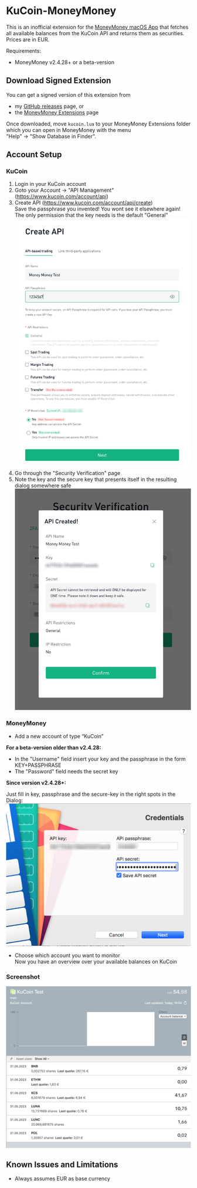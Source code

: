 # KuCoin-MoneyMoney

This is an inofficial extension for the [MoneyMoney macOS App](https://moneymoney-app.com/) that fetches all 
available balances from the KuCoin API and returns them as securities.
Prices are in EUR.

Requirements:
* MoneyMoney v2.4.28+ or a beta-version

## Download Signed Extension

You can get a signed version of this extension from

* my [GitHub releases](https://github.com/CKohlert/MoneyMoney-KuCoin.com-Extension/releases/latest) page, or
* the [MoneyMoney Extensions](https://moneymoney-app.com/extensions/) page

Once downloaded, move `kucoin.lua` to your MoneyMoney Extensions folder which you can
open in MoneyMoney with the menu  
"Help" -> "Show Database in Finder".

## Account Setup

### KuCoin

1. Login in your KuCoin account
2. Goto your Account -> "API Management" (https://www.kucoin.com/account/api)
3. Create API (https://www.kucoin.com/account/api/create)  
Save the passphrase you invented! You wont see it elsewhere again!  
The only permission that the key needs is the default "General"  
![KuCoin screenshot create API](https://raw.githubusercontent.com/CKohlert/MoneyMoney-KuCoin.com-Extension/master/img/kucoin%20create%20api.png)
4. Go through the "Security Verification" page
5. Note the key and the secure key that presents itself in the resulting dialog somewhere safe  
![KuCoin screenshot API create result](https://raw.githubusercontent.com/CKohlert/MoneyMoney-KuCoin.com-Extension/master/img/kucoin%20api%20result.png)

### MoneyMoney

* Add a new account of type “KuCoin”

**For a beta-version older than v2.4.28:**

* In the "Username" field insert your key and the passphrase in the form KEY+PASSPHRASE
* The "Password" field needs the secret key

**Since version v2.4.28+:**

Just fill in key, passphrase and the secure-key in the right spots in the Dialog:
![MoneyMoney Credentials Dialog](https://raw.githubusercontent.com/CKohlert/MoneyMoney-KuCoin.com-Extension/master/img/moneymoney%20kucoin%20credential%20dialog.png)

* Choose which account you want to monitor  
Now you have an overview over your available balances on KuCoin

### Screenshot

![KuCoin screenshot overview](https://raw.githubusercontent.com/CKohlert/MoneyMoney-KuCoin.com-Extension/master/img/kucoin%20overview.png)

## Known Issues and Limitations

* Always assumes EUR as base currency
